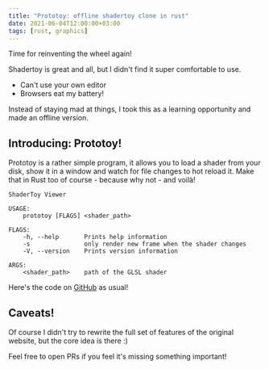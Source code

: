 ```yaml
---
title: "Prototoy: offline shadertoy clone in rust"
date: 2021-06-04T12:00:00+03:00
tags: [rust, graphics]
---
```


Time for reinventing the wheel again!

Shadertoy is great and all, but I didn't find it super comfortable to use.
* Can't use your own editor
* Browsers eat my battery!

Instead of staying mad at things, I took this as a learning opportunity and made an offline version.

## Introducing: Prototoy!

Prototoy is a rather simple program, it allows you to load a shader from your disk,
show it in a window and watch for file changes to hot reload it.
Make that in Rust too of course - because why not - and voilà!

```
ShaderToy Viewer

USAGE:
    prototoy [FLAGS] <shader_path>

FLAGS:
    -h, --help       Prints help information
    -s               only render new frame when the shader changes
    -V, --version    Prints version information

ARGS:
    <shader_path>    path of the GLSL shader
```

Here's the code on [GitHub](https://github.com/Ryp/prototoy) as usual!

## Caveats!

Of course I didn't try to rewrite the full set of features of the original website,
but the core idea is there :)

Feel free to open PRs if you feel it's missing something important!

